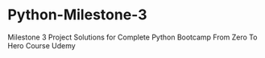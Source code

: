 # Python-Milestone-3
Milestone 3 Project Solutions for Complete Python Bootcamp From Zero To Hero Course Udemy
